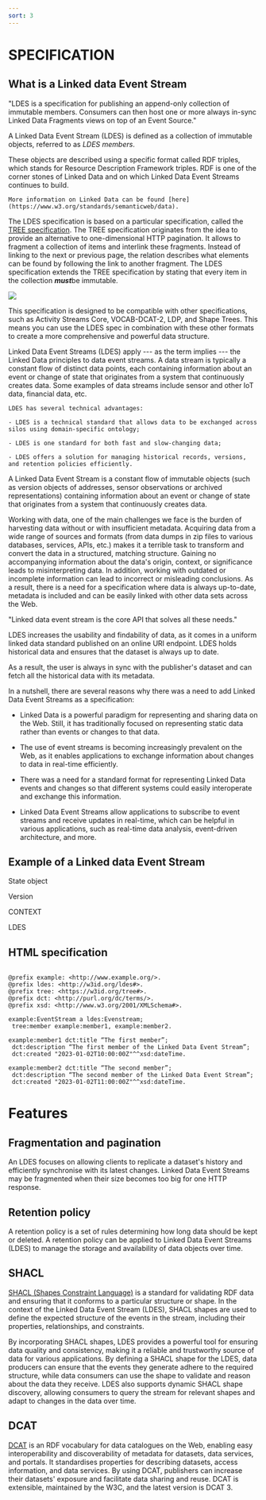 ```yaml
---
sort: 3
---
```


# SPECIFICATION

## What is a Linked data Event Stream


"LDES is a specification for publishing an append-only collection of immutable members. Consumers can then host one or more always in-sync Linked Data Fragments views on top of an Event Source."

A Linked Data Event Stream (LDES) is defined as a collection of immutable objects, referred to as *LDES members*.

These objects are described using a specific format called RDF triples, which stands for Resource Description Framework triples. RDF is one of the corner stones of Linked Data and on which Linked Data Event Streams continues to build.

```tip
More information on Linked Data can be found [here](https://www.w3.org/standards/semanticweb/data).
```

The LDES specification is based on a particular specification, called the [TREE specification](https://w3id.org/tree/specification). The TREE specification originates from the idea to provide an alternative to one-dimensional HTTP pagination. It allows to fragment a collection of items and interlink these fragments. Instead of linking to the next or previous page, the relation describes what elements can be found by following the link to another fragment. The LDES specification extends the TREE specification by stating that every item in the collection ***must***be immutable.

![](/VSDS-Tech-Docs/images/)



This specification is designed to be compatible with other specifications, such as Activity Streams Core, VOCAB-DCAT-2, LDP, and Shape Trees. This means you can use the LDES spec in combination with these other formats to create a more comprehensive and powerful data structure.

Linked Data Event Streams (LDES) apply --- as the term implies --- the Linked Data principles to data event streams. A data stream is typically a constant flow of distinct data points, each containing information about an event or change of state that originates from a system that continuously creates data. Some examples of data streams include sensor and other IoT data, financial data, etc.

```note
LDES has several technical advantages:

- LDES is a technical standard that allows data to be exchanged across silos using domain-specific ontology;

- LDES is one standard for both fast and slow-changing data;

- LDES offers a solution for managing historical records, versions, and retention policies efficiently.
```


A Linked Data Event Stream is a constant flow of immutable objects (such as version objects of addresses, sensor observations or archived representations) containing information about an event or change of state that originates from a system that continuously creates data.

Working with data, one of the main challenges we face is the burden of harvesting data without or with insufficient metadata. Acquiring data from a wide range of sources and formats (from data dumps in zip files to various databases, services, APIs, etc.) makes it a terrible task to transform and convert the data in a structured, matching structure. Gaining no accompanying information about the data's origin, context, or significance leads to misinterpreting data. In addition, working with outdated or incomplete information can lead to incorrect or misleading conclusions. As a result, there is a need for a specification where data is always up-to-date, metadata is included and can be easily linked with other data sets across the Web.

"Linked data event stream is the core API that solves all these needs."

LDES increases the usability and findability of data, as it comes in a uniform linked data standard published on an online URI endpoint. LDES holds historical data and ensures that the dataset is always up to date.

As a result, the user is always in sync with the publisher's dataset and can fetch all the historical data with its metadata.

In a nutshell, there are several reasons why there was a need to add Linked Data Event Streams as a specification:

- Linked Data is a powerful paradigm for representing and sharing data on the Web. Still, it has traditionally focused on representing static data rather than events or changes to that data.

- The use of event streams is becoming increasingly prevalent on the Web, as it enables applications to exchange information about changes to data in real-time efficiently.

- There was a need for a standard format for representing Linked Data events and changes so that different systems could easily interoperate and exchange this information.

- Linked Data Event Streams allow applications to subscribe to event streams and receive updates in real-time, which can be helpful in various applications, such as real-time data analysis, event-driven architecture, and more.

## Example of a Linked data Event Stream


State object

Version

CONTEXT

LDES

## HTML specification


```

@prefix example: <http://www.example.org/>.
@prefix ldes: <http://w3id.org/ldes#>.
@prefix tree: <https://w3id.org/tree#>.
@prefix dct: <http://purl.org/dc/terms/>.
@prefix xsd: <http://www.w3.org/2001/XMLSchema#>.

example:EventStream a ldes:Evenstream;
 tree:member example:member1, example:member2.

example:member1 dct:title “The first member”;
 dct:description “The first member of the Linked Data Event Stream”;
 dct:created "2023-01-02T10:00:00Z"^^xsd:dateTime.
 
example:member2 dct:title “The second member”;
 dct:description “The second member of the Linked Data Event Stream”;
 dct:created "2023-01-02T11:00:00Z"^^xsd:dateTime.
```

# Features

## Fragmentation and pagination

An LDES focuses on allowing clients to replicate a dataset's history and efficiently synchronise with its latest changes. Linked Data Event Streams may be fragmented when their size becomes too big for one HTTP response.



## Retention policy

A retention policy is a set of rules determining how long data should be kept or deleted. A retention policy can be applied to Linked Data Event Streams (LDES) to manage the storage and availability of data objects over time.



## SHACL

[SHACL (Shapes Constraint Language)](https://www.w3.org/TR/shacl/) is a standard for validating RDF data and ensuring that it conforms to a particular structure or shape. In the context of the Linked Data Event Stream (LDES), SHACL shapes are used to define the expected structure of the events in the stream, including their properties, relationships, and constraints.

By incorporating SHACL shapes, LDES provides a powerful tool for ensuring data quality and consistency, making it a reliable and trustworthy source of data for various applications. By defining a SHACL shape for the LDES, data producers can ensure that the events they generate adhere to the required structure, while data consumers can use the shape to validate and reason about the data they receive. LDES also supports dynamic SHACL shape discovery, allowing consumers to query the stream for relevant shapes and adapt to changes in the data over time.

## DCAT

[DCAT](https://www.w3.org/TR/vocab-dcat-3/) is an RDF vocabulary for data catalogues on the Web, enabling easy interoperability and discoverability of metadata for datasets, data services, and portals. It standardises properties for describing datasets, access information, and data services. By using DCAT, publishers can increase their datasets' exposure and facilitate data sharing and reuse. DCAT is extensible, maintained by the W3C, and the latest version is DCAT 3.